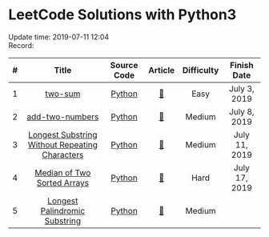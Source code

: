 # LeetCode Solutions with Python3
Update time:  2019-07-11 12:04 <br>
Record: <br>

| # | Title | Source Code | Article | Difficulty | Finish Date |
|:---:|:---:|:---:|:---:|:---:|:---:|
|1|[two-sum](https://leetcode.com/problems/two-sum)|[Python](https://github.com/iamyuqi/LeetCode/blob/master/Solutions/001_two_sum.py)|[:bookmark_tabs:](https://leetcode.com/articles/two-sum/)|Easy|July 3, 2019
|2|[add-two-numbers](https://leetcode.com/problems/add-two-numbers)|[Python](https://github.com/iamyuqi/LeetCode/blob/master/Solutions/002_add_two_numbers.py)|[:bookmark_tabs:](https://leetcode.com/articles/add-two-numbers/)|Medium|July 8, 2019
|3|[Longest Substring Without Repeating Characters](https://leetcode.com/problems/longest-substring-without-repeating-characters/)|[Python](https://github.com/iamyuqi/LeetCode/blob/master/Solutions/003_longest_substring_without_repeating_characters.py)|[:bookmark_tabs:](https://leetcode.com/articles/longest-substring-without-repeating-characters/)|Medium|July 11, 2019
|4|[Median of Two Sorted Arrays](https://leetcode.com/problems/median-of-two-sorted-arrays/)|[Python](https://github.com/iamyuqi/LeetCode/blob/master/Solutions/004_median_of_two_sorted_arrays.py)|[:bookmark_tabs:](https://leetcode.com/articles/median-of-two-sorted-arrays/)|Hard|July 17, 2019
|5|[Longest Palindromic Substring](https://leetcode.com/problems/longest-palindromic-substring/)|[Python](https://github.com/iamyuqi/LeetCode/blob/master/Solutions/005_longest_palindromic_substring.py)|[:bookmark_tabs:](https://leetcode.com/articles/longest-palindromic-substring/)|Medium
